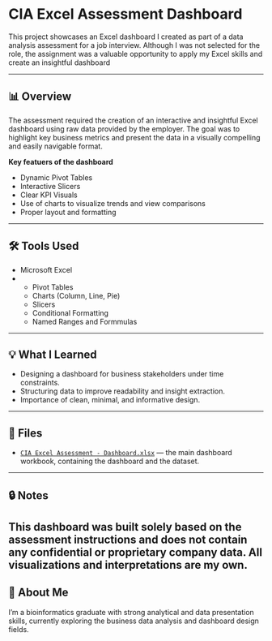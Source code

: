 # CIA Excel Assessment Dashboard

This project showcases an Excel dashboard I created as part of a data analysis assessment for a job interview. Although I was not selected for the role, the assignment was a valuable opportunity to apply my Excel skills and create an insightful dashboard

---
##  📊 Overview

The assessment required the creation of an interactive and insightful Excel dashboard using raw data provided by the employer. The goal was to highlight key business metrics and present the data in a visually compelling and easily navigable format.

**Key featuers of the dashboard**
- Dynamic Pivot Tables
- Interactive Slicers
- Clear KPI Visuals
- Use of charts to visualize trends and view comparisons
- Proper layout and formatting
---

##  🛠 Tools Used

- Microsoft Excel
- - Pivot Tables
  - Charts (Column, Line, Pie)
  - Slicers
  - Conditional Formatting
  - Named Ranges and Formmulas
---

## 💡 What I Learned
- Designing a dashboard for business stakeholders under time constraints.
- Structuring data to improve readability and insight extraction.
- Importance of clean, minimal, and informative design.

---
## 📁 Files
- [`CIA Excel Assessment - Dashboard.xlsx`](./CIAExcelAssessment-Dashboard.xlsx) — the main dashboard workbook, containing the dashboard and the dataset. 

---
## 🔒 Notes
This dashboard was built solely based on the assessment instructions and does not contain any confidential or proprietary company data. All visualizations and interpretations are my own.
---
## 👋 About Me
I’m a bioinformatics graduate with strong analytical and data presentation skills, currently exploring the business data analysis and dashboard design fields.
